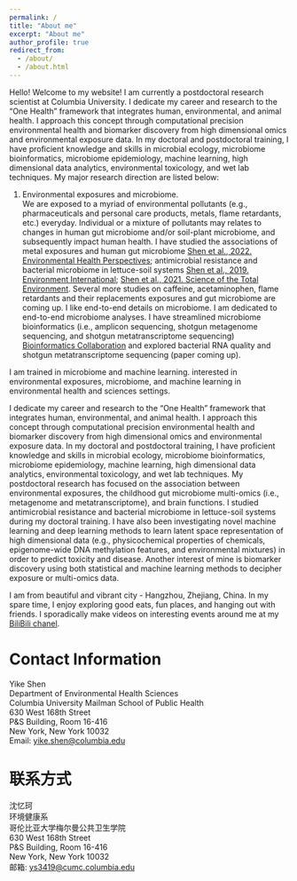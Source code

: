 ```yaml
---
permalink: /
title: "About me"
excerpt: "About me"
author_profile: true
redirect_from: 
  - /about/
  - /about.html
---
```


Hello! Welcome to my website! I am currently a postdoctoral research scientist at Columbia University. I dedicate my career and research to the “One Health” framework that integrates human, environmental, and animal health. I approach this concept through computational precision environmental health and biomarker discovery from high dimensional omics and environmental exposure data. In my doctoral and postdoctoral training, I have proficient knowledge and skills in microbial ecology, microbiome bioinformatics, microbiome epidemiology, machine learning, high dimensional data analytics, environmental toxicology, and wet lab techniques. My major research direction are listed below:

1. Environmental exposures and microbiome.\
We are exposed to a myriad of environmental pollutants (e.g., pharmaceuticals and personal care products, metals, flame retardants, etc.) everyday. Individual or a mixture of pollutants may relates to changes in human gut microbiome and/or soil-plant microbiome, and subsequently impact human health. I have studied the associations of metal exposures and human gut microbiome [Shen et al., 2022. Environmental Health Perspectives](https://doi.org/10.1289/EHP9674); antimicrobial resistance and bacterial microbiome in lettuce-soil systems [Shen et al., 2019. Environment International](https://doi.org/10.1016/j.envint.2019.105031); [Shen et al., 2021. Science of the Total Environment](https://doi.org/10.1016/j.scitotenv.2021.146255). Several more studies on caffeine, acetaminophen, flame retardants and their replacements exposures and gut microbiome are coming up. I like end-to-end details on microbiome. I am dedicated to end-to-end microbiome analyses. I have streamlined microbiome bioinformatics (i.e., amplicon sequencing, shotgun metagenome sequencing, and shotgun metatranscriptome sequencing) [Bioinformatics Collaboration](https://yikeshen.github.io//markdown/) and explored bacterial RNA quality and shotgun metatranscriptome sequencing (paper coming up).


I am trained in microbiome and machine learning. interested in environmental exposures, microbiome, and machine learning in environmental health and sciences settings.  

I dedicate my career and research to the “One Health” framework that integrates human, environmental, and animal health. I approach this concept through computational precision environmental health and biomarker discovery from high dimensional omics and environmental exposure data. In my doctoral and postdoctoral training, I have proficient knowledge and skills in microbial ecology, microbiome bioinformatics, microbiome epidemiology, machine learning, high dimensional data analytics, environmental toxicology, and wet lab techniques. My postdoctoral research has focused on the association between environmental exposures, the childhood gut microbiome multi-omics (i.e., metagenome and metatranscriptome), and brain functions. I studied antimicrobial resistance and bacterial microbiome in lettuce-soil systems during my doctoral training. I have also been investigating novel machine learning and deep learning methods to learn latent space representation of high dimensional data (e.g., physicochemical properties of chemicals, epigenome-wide DNA methylation features, and environmental mixtures) in order to predict toxicity and disease. Another interest of mine is biomarker discovery using both statistical and machine learning methods to decipher exposure or multi-omics data. 

I am from beautiful and vibrant city - Hangzhou, Zhejiang, China. In my spare time, I enjoy exploring good eats, fun places, and hanging out with friends. I sporadically make videos on interesting events around me at my [BiliBili chanel](https://space.bilibili.com/480150385).


Contact Information
=====
Yike Shen \
Department of Environmental Health Sciences \
Columbia University Mailman School of Public Health \
630 West 168th Street \
P&S Building, Room 16-416 \
New York, New York 10032\
Email: yike.shen@columbia.edu


联系方式
=====
沈忆珂 \
环境健康系 \
哥伦比亚大学梅尔曼公共卫生学院 \
630 West 168th Street \
P&S Building, Room 16-416 \
New York, New York 10032\
邮箱: ys3419@cumc.columbia.edu

